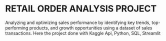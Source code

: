 # RETAIL ORDER ANALYSIS PROJECT
Analyzing and optimizing sales performance by identifying key trends, top-performing products, and growth opportunities using a dataset of sales transactions. Here the project done with Kaggle Api, Python, SQL, Streamlit
